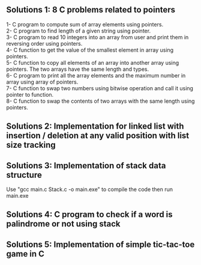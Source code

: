 ## Solutions 1: 8 C problems related to pointers

1- C program to compute sum of array elements using pointers.<br />
2- C program to find length of a given string using pointer.<br />
3- C program to read 10 integers into an array from user and print them in reversing order using pointers.<br />
4- C function to get the value of the smallest element in array using pointers.<br />
5- C function to copy all elements of an array into another array using pointers. The two arrays have the same length and types.<br />
6- C program to print all the array elements and the maximum number in array using array of pointers.<br />
7- C function to swap two numbers using bitwise operation and call it using pointer to function.<br />
8- C function to swap the contents of two arrays with the same length using pointers.<br />

## Solutions 2: Implementation for linked list with insertion / deletion at any valid position with list size tracking

## Solutions 3: Implementation of stack data structure

Use "gcc main.c Stack.c -o main.exe" to compile the code then run main.exe

## Solutions 4: C program to check if a word is palindrome or not using stack

## Solutions 5: Implementation of simple tic-tac-toe game in C